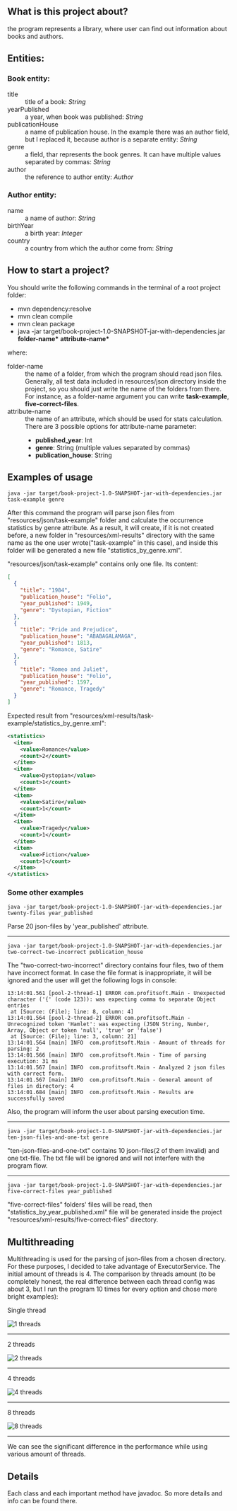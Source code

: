 <h2>What is this project about?</h2>
the program represents a library, where user can find out information
about books and authors.

<h2>Entities:</h2>

<h3>Book entity:</h3>
<dl>
    
<dt>title</dt> 
<dd>title of a book: <i>String</i> </dd>

<dt>yearPublished</dt>
<dd>a year, when book was published: <i>String</i> </dd>

<dt>publicationHouse</dt>
<dd>a name of publication house. In the example there was an author field, but I replaced it, because author is a separate entity: <i>String</i></dd>

<dt>genre</dt> 
<dd>a field, thar represents the book genres. It can have multiple values separated by commas: <i>String</i></dd>

<dt>author</dt> 
<dd>the reference to author entity: <i>Author</i></dd>
</dl>


<h3>Author entity:</h3>

<dl>
<dt>name</dt> 
<dd>a name of author: <i>String</i></dd>

<dt>birthYear</dt> 
<dd>a birth year: <i>Integer</i></dd>

<dt>country</dt> 
<dd>a country from which the author come from: <i>String</i></dd>
</dl>


<h2>How to start a project?</h2>
You should write the following commands in the terminal of a root project folder:
<ul>
<li>
mvn dependency:resolve 
</li>
    <li>
mvn clean compile
</li>
    <li>
mvn clean package
</li>
 <li>
java -jar target/book-project-1.0-SNAPSHOT-jar-with-dependencies.jar <b>folder-name*</b> <b>attribute-name*</b>
   </li>
</ul>

where:
<dl>
  
<dt>
folder-name
</dt>
<dd>
    the name of a folder, from which the program should read json files. Generally,
all test data included in resources/json directory inside the project, 
so you should just write the name of the folders from 
there. For instance, as a folder-name argument you can write <b>task-example</b>, <b>five-correct-files</b>.
</dd>   
<dt>
    attribute-name
 </dt>
 <dd>the name of an attribute, which should be used for stats calculation.
There are 3 possible options for attribute-name parameter:
     <ul>
         <li> <b>published_year</b>: Int  </li>
         <li> <b>genre</b>: String (multiple values separated by commas) </li>
         <li>     <b>publication_house</b>: String </li>
    </ul>
     <dd>
</dl>

<h2>Examples of usage</h2>


```
java -jar target/book-project-1.0-SNAPSHOT-jar-with-dependencies.jar task-example genre
```

After this command the program will parse json files from "resources/json/task-example" folder and calculate
the occurrence statistics by genre attribute. As a result, it will create, if it is not created before, 
a new folder in "resources/xml-results" directory with the same name as the one user wrote("task-example" in this case),
and inside this folder will be generated a new file "statistics_by_genre.xml". 

"resources/json/task-example" contains only one file. Its content:
```json
[
  {
    "title": "1984",
    "publication_house": "Folio",
    "year_published": 1949,
    "genre": "Dystopian, Fiction"
  },
  {
    "title": "Pride and Prejudice",
    "publication_house": "ABABAGALAMAGA",
    "year_published": 1813,
    "genre": "Romance, Satire"
  },
  {
    "title": "Romeo and Juliet",
    "publication_house": "Folio",
    "year_published": 1597,
    "genre": "Romance, Tragedy"
  }
]

```

Expected result from "resources/xml-results/task-example/statistics_by_genre.xml":
```xml
<statistics>
  <item>
    <value>Romance</value>
    <count>2</count>
  </item>
  <item>
    <value>Dystopian</value>
    <count>1</count>
  </item>
  <item>
    <value>Satire</value>
    <count>1</count>
  </item>
  <item>
    <value>Tragedy</value>
    <count>1</count>
  </item>
  <item>
    <value>Fiction</value>
    <count>1</count>
  </item>
</statistics>
```

<h3>Some other examples</h3>

```
java -jar target/book-project-1.0-SNAPSHOT-jar-with-dependencies.jar twenty-files year_published
```
Parse 20 json-files by 'year_published' attribute.
<hr/>

```
java -jar target/book-project-1.0-SNAPSHOT-jar-with-dependencies.jar two-correct-two-incorrect publication_house
```
The "two-correct-two-incorrect" directory contains four files, two of them have incorrect format. In case the file format is inappropriate,
it will be ignored and the user will get the following logs in console:
```
13:14:01.561 [pool-2-thread-1] ERROR com.profitsoft.Main - Unexpected character ('{' (code 123)): was expecting comma to separate Object entries
 at [Source: (File); line: 8, column: 4]
13:14:01.564 [pool-2-thread-2] ERROR com.profitsoft.Main - Unrecognized token 'Hamlet': was expecting (JSON String, Number, Array, Object or token 'null', 'true' or 'false')
 at [Source: (File); line: 3, column: 21]
13:14:01.564 [main] INFO  com.profitsoft.Main - Amount of threads for parsing: 2
13:14:01.566 [main] INFO  com.profitsoft.Main - Time of parsing execution: 31 ms
13:14:01.567 [main] INFO  com.profitsoft.Main - Analyzed 2 json files with correct form.
13:14:01.567 [main] INFO  com.profitsoft.Main - General amount of files in directory: 4
13:14:01.684 [main] INFO  com.profitsoft.Main - Results are successfully saved

```
Also, the program will inform the user about parsing execution time.
<hr/>

```
java -jar target/book-project-1.0-SNAPSHOT-jar-with-dependencies.jar ten-json-files-and-one-txt genre           
```
"ten-json-files-and-one-txt" contains 10 json-files(2 of them invalid) and one txt-file. The txt file will be ignored and will not interfere with the program flow.
<hr/>

```
java -jar target/book-project-1.0-SNAPSHOT-jar-with-dependencies.jar five-correct-files year_published
```

"five-correct-files" folders' files will be read, then "statistics_by_year_published.xml" file will be generated inside the project "resources/xml-results/five-correct-files" directory.

<h2>Multithreading</h2>

<p>Multithreading is used for the parsing of json-files from a chosen directory. For these purposes, I decided to take advantage of ExecutorService. The initial amount of threads is 4.
The comparison by threads amount (to be completely honest, the real difference between each thread config was about 3, but I run the program 10 times for every option and chose more bright examples):</p>

<p>Single thread</p>
<img src="./src/main/resources/img/1 thread.png" alt="1 threads"/>
<hr/>

<p>2 threads</p>
<img src="./src/main/resources/img/2 threads.png" alt="2 threads"/>
<hr/>

<p>4 threads</p>
<img src="./src/main/resources/img/4 threads.png" alt="4 threads"/>
<hr/>

<p>8 threads</p>
<img src="./src/main/resources/img/8 threads.png" alt="8 threads"/>
<hr/>

<p>
We can see the significant difference in the performance while using various
amount of threads.
</p>

<h2>Details</h2>

<p>
Each class and each important method have javadoc. So more details 
and info can be found there. 
</p>
